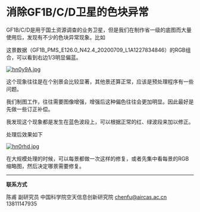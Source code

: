 # 消除GF1B/C/D卫星的色块异常

GF1B/C/D是用于国土资源调查的业务卫星，但是我们在制作省一级的底图而大量使用后，发现有不少的色块异常现象。比如

这景数据（GF1B_PMS_E126.0_N42.4_20200709_L1A1227834846）的RGB组合，可以看到右边1/3明显偏蓝。

[![hn0y9A.jpg](https://z3.ax1x.com/2021/08/26/hn0y9A.jpg)](https://imgtu.com/i/hn0y9A)

这个现象往往是在个别景会比较显著，其他景还算正常，应该是预处理程序有一些问题。

我们制图工作，往往需要图像增强，增强后这种偏色往往会更加明显。因此最好是先做一些订正补偿。

我发现这个现象都是发生在蓝色波段上，可以根据正常的红、绿波段来加以修正。

处理后效果如下

[![hn0rhd.jpg](https://z3.ax1x.com/2021/08/26/hn0rhd.jpg)](https://imgtu.com/i/hn0rhd)

在大规模处理的时候，可以每景都做一次这样的修复，或者先集中看每景的RGB缩略图，然后决定哪景需要修复。



---

**联系方式**

陈甫 副研究员
中国科学院空天信息创新研究院
chenfu@aircas.ac.cn
13811147935



